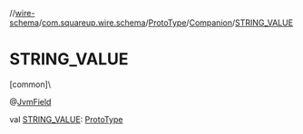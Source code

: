 //[wire-schema](../../../../index.md)/[com.squareup.wire.schema](../../index.md)/[ProtoType](../index.md)/[Companion](index.md)/[STRING_VALUE](-s-t-r-i-n-g_-v-a-l-u-e.md)

# STRING_VALUE

[common]\

@[JvmField](https://kotlinlang.org/api/latest/jvm/stdlib/kotlin.jvm/-jvm-field/index.html)

val [STRING_VALUE](-s-t-r-i-n-g_-v-a-l-u-e.md): [ProtoType](../index.md)
